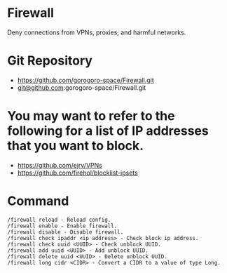# Firewall
Deny connections from VPNs, proxies, and harmful networks.

# Git Repository
- https://github.com/gorogoro-space/Firewall.git
- git@github.com:gorogoro-space/Firewall.git

# You may want to refer to the following for a list of IP addresses that you want to block.
- https://github.com/ejrv/VPNs
- https://github.com/firehol/blocklist-ipsets

# Command
```
/firewall reload - Reload config.
/firewall enable - Enable firewall.
/firewall disable - Disable firewall.
/firewall check ipaddr <ip address> - Check block ip address.
/firewall check uuid <UUID> - Check unblock UUID.
/firewall add uuid <UUID> - Add unblock UUID.
/firewall delete uuid <UUID> - Delete unblock UUID.
/firewall long cidr <CIDR> - Convert a CIDR to a value of type Long.
```
